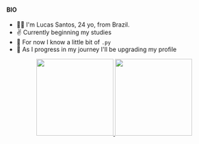 #### BIO

- 😶‍🌫️ I'm Lucas Santos, 24 yo, from Brazil.
- ✌️ Currently beginning my studies
- 🐍 For now I know a little bit of `.py`
- 🔭 As I progress in my journey I'll be upgrading my profile

<div align="center">
  <a href="https://www.linkedin.com/in/lucas-jos%C3%A9-alves-dos-santos-769730249">
  <img height="180em" src="https://github-readme-stats.vercel.app/api?username=lucossantos&show_icons=true&theme=dark&include_all_commits=true&count_private=true"/>
  <img height="180em" src="https://github-readme-stats.vercel.app/api/top-langs/?username=lucossantos&layout=compact&langs_count=7&theme=dark"/>
</div>
